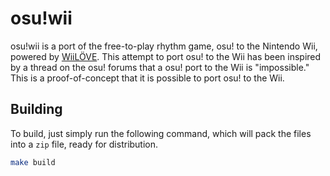 # osu!wii
osu!wii is a port of the free-to-play rhythm game, osu! to the Nintendo Wii, powered by [WiiLÖVE](https://github.com/HTVo4/wiilove). This attempt to port osu! to the Wii has been inspired by a thread on the osu! forums that a osu! port to the Wii is "impossible." This is a proof-of-concept that it is possible to port osu! to the Wii.
## Building
To build, just simply run the following command, which will pack the files into a `zip` file, ready for distribution.
```bash
make build
```
